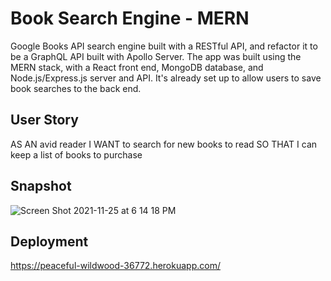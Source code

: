 # Book Search Engine - MERN

Google Books API search engine built with a RESTful API, and refactor it to be a GraphQL API built with Apollo Server. The app was built using the MERN stack, with a React front end, MongoDB database, and Node.js/Express.js server and API. It's already set up to allow users to save book searches to the back end.

## User Story

AS AN avid reader
I WANT to search for new books to read
SO THAT I can keep a list of books to purchase

## Snapshot 
![Screen Shot 2021-11-25 at 6 14 18 PM](https://user-images.githubusercontent.com/84481118/143506916-bdb01d71-8987-44d1-b1c7-c3395f8ab0e6.png)


## Deployment

https://peaceful-wildwood-36772.herokuapp.com/
